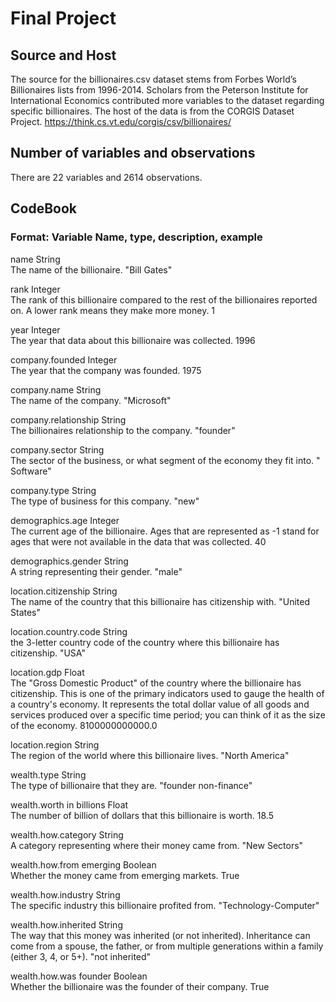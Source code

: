 # Final Project

## Source and Host
The source for the billionaires.csv dataset stems from Forbes World’s Billionaires lists from 1996-2014. Scholars from the Peterson Institute for International Economics contributed more variables to the dataset regarding specific billionaires. The host of the data is from the CORGIS Dataset Project. https://think.cs.vt.edu/corgis/csv/billionaires/

## Number of variables and observations
There are 22 variables and 2614 observations.

## CodeBook
### Format: Variable Name, type, description, example

name	String  
  The name of the billionaire.	"Bill Gates"
  
rank  Integer  
  The rank of this billionaire compared to the rest of the billionaires reported on. A lower rank means they make more money. 1
  
year	Integer  
  The year that data about this billionaire was collected.	1996
  
company.founded	Integer  
  The year that the company was founded.	1975
  
company.name	String  
The name of the company.	"Microsoft"
  
company.relationship	String	
  The billionaires relationship to the company.	"founder"
  
company.sector	String	
  The sector of the business, or what segment of the economy they fit into.	" Software"
  
company.type	String	
  The type of business for this company.	"new"
  
demographics.age	Integer  
  The current age of the billionaire. Ages that are represented as -1 stand for ages that were not available in the data that was collected.	40
  
demographics.gender	String	
  A string representing their gender.	"male"
  
location.citizenship	String	
  The name of the country that this billionaire has citizenship with.	"United States"
  
location.country.code	String	
  the 3-letter country code of the country where this billionaire has citizenship. "USA"

location.gdp	Float	
  The "Gross Domestic Product" of the country where the billionaire has citizenship. This is one of the primary indicators used to gauge the health of a country's economy. It represents the total dollar value of all goods and services produced over a specific time period; you can think of it as the size of the economy.	8100000000000.0
  
location.region	String	
  The region of the world where this billionaire lives.	"North America"

wealth.type	String	
  The type of billionaire that they are.	"founder non-finance"
  
wealth.worth in billions	Float  
  The number of billion of dollars that this billionaire is worth.	18.5
  
wealth.how.category	String  
  A category representing where their money came from.	"New Sectors"
  
wealth.how.from emerging	Boolean  
  Whether the money came from emerging markets.	True
  
wealth.how.industry	String	
  The specific industry this billionaire profited from.	"Technology-Computer"
  
wealth.how.inherited	String  
The way that this money was inherited (or not inherited). Inheritance can come from a spouse, the father, or from multiple generations within a family (either 3, 4, or 5+).	"not inherited"  

wealth.how.was founder	Boolean  
  Whether the billionaire was the founder of their company.	True